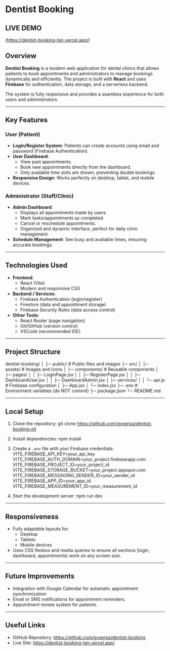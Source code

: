 # Dentist Booking

## LIVE DEMO ##

 (https://dentist-booking-ten.vercel.app/)

## Overview

**Dentist Booking** is a modern web application for dental clinics that allows patients to book appointments and administrators to manage bookings dynamically and efficiently. The project is built with **React** and uses **Firebase** for authentication, data storage, and a serverless backend.

The system is fully responsive and provides a seamless experience for both users and administrators.

---

## Key Features

### User (Patient)
- **Login/Register System**: Patients can create accounts using email and password (Firebase Authentication).  
- **User Dashboard**:
  - View past appointments.
  - Book new appointments directly from the dashboard.
  - Only available time slots are shown, preventing double bookings.
- **Responsive Design**: Works perfectly on desktop, tablet, and mobile devices.

### Administrator (Staff/Clinic)
- **Admin Dashboard**:
  - Displays all appointments made by users.
  - Mark tasks/appointments as completed.
  - Cancel or reschedule appointments.
  - Organized and dynamic interface, perfect for daily clinic management.
- **Schedule Management**: See busy and available times, ensuring accurate bookings.

---

## Technologies Used

- **Frontend**:
  - React (Vite)
  - Modern and responsive CSS
- **Backend / Services**:
  - Firebase Authentication (login/register)
  - Firestore (data and appointment storage)
  - Firebase Security Rules (data access control)
- **Other Tools**:
  - React Router (page navigation)
  - Git/GitHub (version control)
  - VSCode (recommended IDE)

---

## Project Structure

dentist-booking/
│
├─ public/                 # Public files and images
├─ src/
│  ├─ assets/              # Images and icons
│  ├─ components/          # Reusable components
│  ├─ pages/
│  │  ├─ LoginPage.jsx
│  │  ├─ RegisterPage.jsx
│  │  ├─ DashboardUser.jsx
│  │  ├─ DashboardAdmin.jsx
│  ├─ services/
│  │  └─ api.js            # Firebase configuration
│  ├─ App.jsx
│  └─ index.jsx
├─ .env                    # Environment variables (do NOT commit)
├─ package.json
└─ README.md

---

## Local Setup

1. Clone the repository:
git clone https://github.com/gvserpa/dentist-booking.git

2. Install dependencies:
npm install

3. Create a `.env` file with your Firebase credentials:
VITE_FIREBASE_API_KEY=your_api_key
VITE_FIREBASE_AUTH_DOMAIN=your_project.firebaseapp.com
VITE_FIREBASE_PROJECT_ID=your_project_id
VITE_FIREBASE_STORAGE_BUCKET=your_project.appspot.com
VITE_FIREBASE_MESSAGING_SENDER_ID=your_sender_id
VITE_FIREBASE_APP_ID=your_app_id
VITE_FIREBASE_MEASUREMENT_ID=your_measurement_id

4. Start the development server:
npm run dev

---

## Responsiveness

- Fully adaptable layouts for:
  - Desktop
  - Tablets
  - Mobile devices
- Uses CSS flexbox and media queries to ensure all sections (login, dashboard, appointments) work on any screen size.

---

## Future Improvements

- Integration with Google Calendar for automatic appointment synchronization.  
- Email or SMS notifications for appointment reminders.  
- Appointment review system for patients.  

---

## Useful Links

- GitHub Repository: https://github.com/gvserpa/dentist-booking  
- Live Site: https://dentist-booking-ten.vercel.app/
